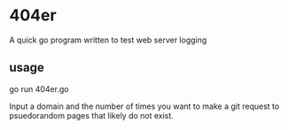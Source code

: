 # 404er

A quick go program written to test web server logging

## usage
go run 404er.go

Input a domain and the number of times you want to make a git request to psuedorandom pages that likely do not exist.
